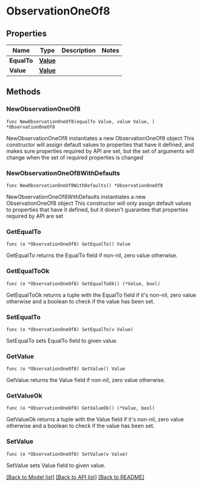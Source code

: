 # ObservationOneOf8

## Properties

Name | Type | Description | Notes
------------ | ------------- | ------------- | -------------
**EqualTo** | [**Value**](Value.md) |  | 
**Value** | [**Value**](Value.md) |  | 

## Methods

### NewObservationOneOf8

`func NewObservationOneOf8(equalTo Value, value Value, ) *ObservationOneOf8`

NewObservationOneOf8 instantiates a new ObservationOneOf8 object
This constructor will assign default values to properties that have it defined,
and makes sure properties required by API are set, but the set of arguments
will change when the set of required properties is changed

### NewObservationOneOf8WithDefaults

`func NewObservationOneOf8WithDefaults() *ObservationOneOf8`

NewObservationOneOf8WithDefaults instantiates a new ObservationOneOf8 object
This constructor will only assign default values to properties that have it defined,
but it doesn't guarantee that properties required by API are set

### GetEqualTo

`func (o *ObservationOneOf8) GetEqualTo() Value`

GetEqualTo returns the EqualTo field if non-nil, zero value otherwise.

### GetEqualToOk

`func (o *ObservationOneOf8) GetEqualToOk() (*Value, bool)`

GetEqualToOk returns a tuple with the EqualTo field if it's non-nil, zero value otherwise
and a boolean to check if the value has been set.

### SetEqualTo

`func (o *ObservationOneOf8) SetEqualTo(v Value)`

SetEqualTo sets EqualTo field to given value.


### GetValue

`func (o *ObservationOneOf8) GetValue() Value`

GetValue returns the Value field if non-nil, zero value otherwise.

### GetValueOk

`func (o *ObservationOneOf8) GetValueOk() (*Value, bool)`

GetValueOk returns a tuple with the Value field if it's non-nil, zero value otherwise
and a boolean to check if the value has been set.

### SetValue

`func (o *ObservationOneOf8) SetValue(v Value)`

SetValue sets Value field to given value.



[[Back to Model list]](../README.md#documentation-for-models) [[Back to API list]](../README.md#documentation-for-api-endpoints) [[Back to README]](../README.md)


